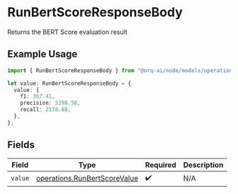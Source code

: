 # RunBertScoreResponseBody

Returns the BERT Score evaluation result

## Example Usage

```typescript
import { RunBertScoreResponseBody } from "@orq-ai/node/models/operations";

let value: RunBertScoreResponseBody = {
  value: {
    f1: 367.41,
    precision: 5398.58,
    recall: 2178.88,
  },
};
```

## Fields

| Field                                                                        | Type                                                                         | Required                                                                     | Description                                                                  |
| ---------------------------------------------------------------------------- | ---------------------------------------------------------------------------- | ---------------------------------------------------------------------------- | ---------------------------------------------------------------------------- |
| `value`                                                                      | [operations.RunBertScoreValue](../../models/operations/runbertscorevalue.md) | :heavy_check_mark:                                                           | N/A                                                                          |